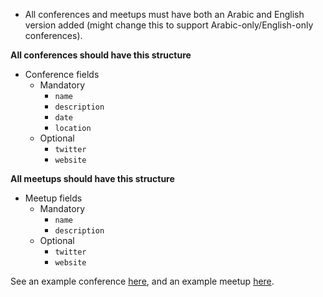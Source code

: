 * All conferences and meetups must have both an Arabic and English version added (might change this to support Arabic-only/English-only conferences).

**All conferences should have this structure**
* Conference fields
  * Mandatory
    * `name`
    * `description`
    * `date`
    * `location`
  * Optional
    * `twitter`
    * `website`

**All meetups should have this structure**
* Meetup fields
  * Mandatory
    * `name`
    * `description`
  * Optional
    * `twitter`
    * `website`
    
See an example conference [here](/../../blob/master/data/conferences/en.json), and an example meetup [here](/../../blob/master/data/meetups/en.json).
